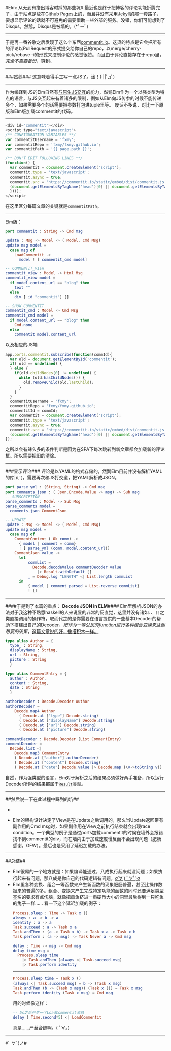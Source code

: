 #Elm: 从无到有撸出博客时踩的那些坑#
最近也是终于把博客的评论功能折腾完了，由于站点是放在Github Pages上的，而且并没有采用Jekyll的那一套路子，要想显示评论的话就不可避免的需要借助一些外部的服务。没错，你们可能想到了Disqus。然鹅，Disqus是被墙的。(*ﾟーﾟ)

--------------------
于是再一番谷歌之后发现了这么个东西[commentit.io](https://commentit.io/)。这货的特点是它会把所有的评论以PullRequest的形式提交给你自己的repo，以merge/cherry-pick/rebase -i的形式来控制评论的感觉很赞。而且由于评论直接存在于repo里，_完全不需要备份_，爽到。

--------------------
###然鹅###
这意味着得手工写一点JS了。淦！(|||ﾟдﾟ)

--------------------
作为编译到JS的Elm自然有[与原生JS交互](https://guide.elm-lang.org/interop/javascript.html)的能力，然鹅Elm作为一个以强类型为特点的语言，与JS交互起来有着诸多的限制，例如从Elm向JS传参的时候不能传递多个，如果需要多个的话需要把参数打包进tuple里等。
废话不多说，对比一下原版和Elm版加载commentit的代码。

--------------------
```javascript
<div id="commentit"></div>
<script type="text/javascript">
/** CONFIGURATION VARIABLES **/
var commentitUsername = 'fxmy';
var commentitRepo = 'fxmy/fxmy.github.io';
var commentitPath = '{{ page.path }}';

/** DON'T EDIT FOLLOWING LINES **/
(function() {
  var commentit = document.createElement('script');
  commentit.type = 'text/javascript';
  commentit.async = true;
  commentit.src = 'https://commentit.io/static/embed/dist/commentit.js';
  (document.getElementsByTagName('head')[0] || document.getElementsByTagName('body')[0]).appendChild(commentit);
  })();
</script>
```
在这里区分每篇文章的关键就是`commentitPath`。

--------------------
Elm版：
```elm
port commentit : String -> Cmd msg

update : Msg -> Model -> ( Model, Cmd Msg)
update msg model =
  case msg of
    LoadCommentit ->
      model ! [ commentit_cmd model]

-- COMMENTIT_VIEW
commentit_view : Model -> Html Msg
commentit_view model =
  if model.content_url == "blog" then
    text ""
  else
    div [ id "commentit"] []

-- SHOW_COMMENTIT
commentit_cmd : Model -> Cmd Msg
commentit_cmd model =
  if model.content_url == "blog" then
    Cmd.none
  else
    commentit model.content_url
```
以及相应的JS端
```javascript
app.ports.commentit.subscribe(function(commId){
  var old = document.getElementById('commentit');
  if( old == undefined) {
  } else {
    if(old.childNodes[0] != undefined) {
      while (old.hasChildNodes()) {
        old.removeChild(old.lastChild);
      }
    }
  }
  commentitUsername = 'fxmy';
  commentitRepo = 'fxmy/fxmy.github.io';
  commentitId = commId;
  var commentit = document.createElement('script');
  commentit.type = 'text/javascript';
  commentit.async = true;
  commentit.src = 'https://commentit.io/static/embed/dist/commentit.js';
  (document.getElementsByTagName('head')[0] || document.getElementsByTagName('body')[0]).appendChild(commentit);
});
```
之所以会有辣么多的条件判断是因为在SPA下每次跳转到新文章都会加载新的评论框。所以需要把旧的清除。

--------------------
###显示评论###
评论是以YAML的格式存储的，然鹅Elm目前并没有解析YAML的库|д\` )，需要再次和JS打交道，把YAML解析成JSON。
```elm
port parse_yml : (String, String) -> Cmd msg
port comments_json : ( Json.Encode.Value -> msg) -> Sub msg
-- SUBSCRIPTION
parse_comments : Model -> Sub Msg
parse_comments model =
  comments_json CommentJson

-- UPDATE
update : Msg -> Model -> ( Model, Cmd Msg)
update msg model =
  case msg of
    CommentContent ( Ok comm) ->
      { model | comment = comm}
      ! [ parse_yml (comm, model.content_url)]
    CommentJson value ->
      let
          commList =
            Decode.decodeValue commentDecoder value
              |> Result.withDefault []
          _ = Debug.log "LENGTH" <| List.length commList
      in
          { model | comment_parsed = List.reverse commList}
          ! []
```

--------------------
####于是到了本篇的重点： __Decode JSON in ELM__####
Elm里解析JSON的办法对于我这种不熟悉haskell的人来说显的非常的反直觉，这里并没有诸如`.`、`[]`之类直接调用的操作符，取而代之的是你需要在语言提供的一些基本Decoder的帮助下搭建出自己的Decoder，_把作为一等公民的function进行各种组合变换来达到想要的效果_，[这篇文章说的好，像搭积木一样。](https://www.brianthicks.com/post/2016/10/17/composing-decoders-like-lego/)
```elm
type alias Author = {
  type_ : String,
  displayName : String,
  url : String,
  picture : String
  }

type alias CommentEntry = {
  author : Author,
  content : String,
  date : String
  }

authorDecoder : Decode.Decoder Author
authorDecoder =
    Decode.map4 Author
      ( Decode.at ["type"] Decode.string)
      ( Decode.at ["displayName"] Decode.string)
      ( Decode.at ["url"] Decode.string)
      ( Decode.at ["picture"] Decode.string)

commentDecoder : Decode.Decoder (List CommentEntry)
commentDecoder =
  Decode.list <|
    Decode.map3 CommentEntry
    ( Decode.at ["author"] authorDecoder)
    ( Decode.at ["content"] Decode.string)
    ( Decode.at ["date"] Decode.value |> Decode.map (\v->toString v))
```
自然，作为强类型的语言，Elm对于解析之后的结果必须做好两手准备，所以运行Decoder所得的结果都属于[`Result`](https://guide.elm-lang.org/error_handling/result.html)类型。

--------------------
##然后说一下在此过程中踩到的坑##
- ~~~在从ports接收JSON的时候Elm会把ISO 8601 date format的字符串悄咪咪的转换成Date类型，然鹅并没有提供Decode.date的方法，编译器仍然认为他的类型是Json.Encode.Value，最后只好用丑陋的`Decode.at ["date"] Decode.value |> Decode.map (\v->toString v)`形式强行按照string显示。~~~ 其实这是js-yaml的锅，没想到啊没想到=。。=
- Elm的架构设计决定了View是在Update之后调用的，那么当Update返回带有副作用的Cmd msg时，如果副作用在View之前执行结束就会出现race condition。一个典型的例子是通过ports加载commentit的时候在墙外会报错找不到commentit的div，而在墙内由于加载速度慢反而不会出现问题（肥肠感谢，GFW）。最后也是采用了延迟加载的办法。

--------------------
##总结##
- Elm很屌的一个地方就是：如果编译能通过，八成执行起来就没问题；如果执行起来有问题，那八成是你自己的代码逻辑有问题。[σ\`∀´) ﾟ∀ﾟ)σ](https://www.destroyallsoftware.com/talks/wat)
- Elm里各种变换、组合一等函数来产生新函数的现象肥肠普遍，甚至比操作数据来的普遍的多。组合、变换来产生完成特定功能的函数的同时还要满足类型签名的要求有点伤脑，就像把章鱼挤进一串硬币大小的洞里最后得到一只吃鱼的兔子一样……
    看一下这个延迟加载的例子：
    ```elm
    Process.sleep : Time -> Task x ()
    always : a -> b -> a
    identity : a -> a
    Task.succeed : a -> Task x a
    Task.andThen : (a -> Task x b) -> Task x a -> Task x b
    Task.perform : (a -> msg) -> Task Never a -> Cmd msg

    delay : Time -> msg -> Cmd msg
    delay time msg =
      Process.sleep time
        |> Task.andThen (always <| Task.succeed msg)
        |> Task.perform identity
    ```
    --------------------------
    ```elm
    Process.sleep time = Task x ()
    (always <| Task.succeed msg) = b -> (Task x msg)
    Task.andThen (b -> (Task x msg)) (Task x ()) = Task x msg
    Task.perform identity (Task x msg) = Cmd msg
    ```
    用的时候像这样：
    ```elm
    -- 5s之后产生一个LoadCommentit消息
    delay ( Time.second*5) <| LoadCommentit
    ```
    真是……严丝合缝啊。( ﾟ∀。)

--------------------
#ﾟ ∀ﾟ)ノ#
